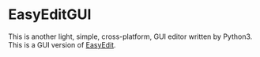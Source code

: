 # EasyEditGUI
This is another light, simple, cross-platform, GUI editor written by Python3.
This is a GUI version of [EasyEdit](https://github.com/g1thubhack3r/EasyEdit).
